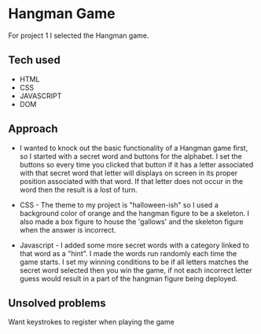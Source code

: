 # Hangman Game

For project 1 I selected the Hangman game.

## Tech used

- HTML
- CSS
- JAVASCRIPT
- DOM

## Approach

- I wanted to knock out the basic functionality of a Hangman game first, so I started with a secret word and buttons for the alphabet. I set the buttons so every time you clicked that button if it has a letter associated with that secret word that letter will displays on screen in its proper position associated with that word. If that letter does not occur in the word then the result is a lost of turn.

- CSS - The theme to my project is "halloween-ish" so I used a background color of orange and the hangman figure to be a skeleton.
  I also made a box figure to house the 'gallows' and the skeleton figure when the answer is incorrect.

- Javascript - I added some more secret words with a category linked to that word as a "hint". I made the words run randomly each time the game starts. I set my winning conditions to be if all letters matches the secret word selected then you win the game, if not each incorrect letter guess would result in a part of the hangman figure being deployed.

## Unsolved problems
Want keystrokes to register when playing the game

